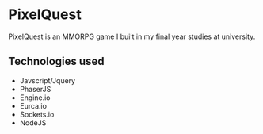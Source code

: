 # PixelQuest
PixelQuest is an MMORPG game I built in my final year studies at university.

<h2>Technologies used</h2>
<ul>
<li>Javscript/Jquery</li>
<li>PhaserJS</li>
<li>Engine.io</li>
<li>Eurca.io</li>
<li>Sockets.io</li>
<li>NodeJS</li>
</ul>
